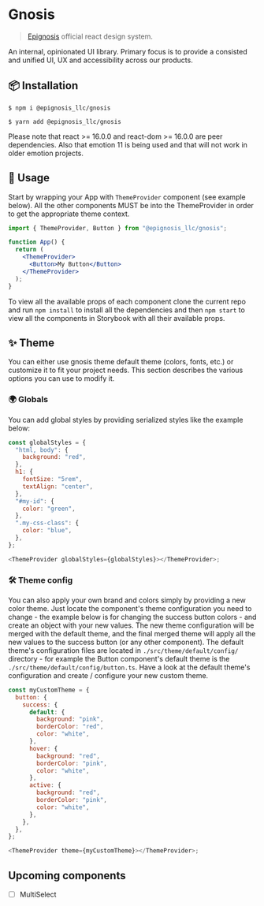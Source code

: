# Gnosis

> [Epignosis](https://www.epignosishq.com/) official react design system.

An internal, opinionated UI library. Primary focus is to provide a consisted and unified UI, UX and accessibility across our products.

## 📦 Installation

```text
$ npm i @epignosis_llc/gnosis
```

```text
$ yarn add @epignosis_llc/gnosis
```

Please note that react >= 16.0.0 and react-dom >= 16.0.0 are peer dependencies. Also that emotion 11 is being used and that will not work in older emotion projects.

## 🔨 Usage

Start by wrapping your App with `ThemeProvider` component (see example below). All the other components MUST be into the ThemeProvider in order to get the appropriate theme context.

```jsx
import { ThemeProvider, Button } from "@epignosis_llc/gnosis";

function App() {
  return (
    <ThemeProvider>
      <Button>My Button</Button>
    </ThemeProvider>
  );
}
```

To view all the available props of each component clone the current repo and run `npm install` to install all the dependencies and then `npm start` to view all the components in Storybook with all their available props.

## ✨ Theme

You can either use gnosis theme default theme (colors, fonts, etc.) or customize it to fit your project needs. This section describes the various options you can use to modify it.

### 🌍 Globals

You can add global styles by providing serialized styles like the example below:

```js
const globalStyles = {
  "html, body": {
    background: "red",
  },
  h1: {
    fontSize: "5rem",
    textAlign: "center",
  },
  "#my-id": {
    color: "green",
  },
  ".my-css-class": {
    color: "blue",
  },
};

<ThemeProvider globalStyles={globalStyles}></ThemeProvider>;
```

### 🛠 Theme config

You can also apply your own brand and colors simply by providing a new color theme. Just locate the component's theme configuration you need to change - the example below is for changing the success button colors - and create an object with your new values. The new theme configuration will be merged with the default theme, and the final merged theme will apply all the new values to the success button (or any other component). The default theme's configuration files are located in `./src/theme/default/config/` directory - for example the Button component's default theme is the `./src/theme/default/config/button.ts`. Have a look at the default theme's configuration and create / configure your new custom theme.

```js
const myCustomTheme = {
  button: {
    success: {
      default: {
        background: "pink",
        borderColor: "red",
        color: "white",
      },
      hover: {
        background: "red",
        borderColor: "pink",
        color: "white",
      },
      active: {
        background: "red",
        borderColor: "pink",
        color: "white",
      },
    },
  },
};

<ThemeProvider theme={myCustomTheme}></ThemeProvider>;
```

## Upcoming components

- [ ] MultiSelect
